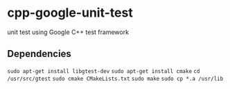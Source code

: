 # cpp-google-unit-test
unit test using Google C++ test framework


## Dependencies

`sudo apt-get install libgtest-dev`
`sudo apt-get install cmake`
`cd /usr/src/gtest`
`sudo cmake CMakeLists.txt`
`sudo make`
`sudo cp *.a /usr/lib`

